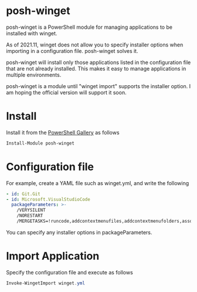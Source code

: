 # posh-winget

posh-winget is a PowerShell module for managing applications to be installed with winget.

As of 2021.11, winget does not allow you to specify installer options when importing in a configuration file. posh-winget solves it.

posh-winget will install only those applications listed in the configuration file that are not already installed. This makes it easy to manage applications in multiple environments.

posh-winget is a module until "winget import" supports the installer option. I am hoping the official version will support it soon.

# Install

Install it from the [PowerShell Gallery](https://www.powershellgallery.com/packages/posh-winget) as follows

```powershell
Install-Module posh-winget
```



# Configuration file

For example, create a YAML file such as winget.yml, and write the following

```yml
- id: Git.Git
- id: Microsoft.VisualStudioCode
  packageParameters: >-
    /VERYSILENT
    /NORESTART
    /MERGETASKS=!runcode,addcontextmenufiles,addcontextmenufolders,associatewithfiles,addtopath
```

You can specify any installer options in packageParameters.

# Import Application

Specify the configuration file and execute as follows

```powershell
Invoke-WingetImport winget.yml
```